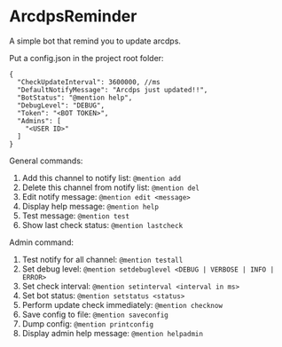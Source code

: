 # ArcdpsReminder

A simple bot that remind you to update arcdps.

Put a config.json in the project root folder:
```jsonc
{
  "CheckUpdateInterval": 3600000, //ms
  "DefaultNotifyMessage": "Arcdps just updated!!",
  "BotStatus": "@mention help",
  "DebugLevel": "DEBUG",
  "Token": "<BOT TOKEN>",
  "Admins": [
    "<USER ID>"
  ]
}
```

General commands:
1. Add this channel to notify list: `@mention add`
2. Delete this channel from notify list: `@mention del`
3. Edit notify message: `@mention edit <message>`
4. Display help message: `@mention help`
5. Test message: `@mention test`
6. Show last check status: `@mention lastcheck`

Admin command:
1. Test notify for all channel: `@mention testall`
2. Set debug level: `@mention setdebuglevel <DEBUG | VERBOSE | INFO | ERROR>`
3. Set check interval: `@mention setinterval <interval in ms>`
4. Set bot status: `@mention setstatus <status>`
5. Perform update check immediately: `@mention checknow`
6. Save config to file: `@mention saveconfig`
7. Dump config: `@mention printconfig`
8. Display admin help message: `@mention helpadmin`